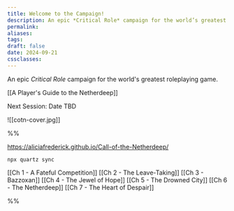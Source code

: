 ```yaml
---
title: Welcome to the Campaign!
description: An epic *Critical Role* campaign for the world’s greatest roleplaying game.
permalink: 
aliases: 
tags: 
draft: false
date: 2024-09-21
cssclasses:
---
```

An epic *Critical Role* campaign for the world's greatest roleplaying game.

[[A Player's Guide to the Netherdeep]] 

Next Session: Date TBD

![[cotn-cover.jpg]] 



%%

https://aliciafrederick.github.io/Call-of-the-Netherdeep/ 

`npx quartz sync`

[[Ch 1 - A Fateful Competition]] 
[[Ch 2 - The Leave-Taking]] 
[[Ch 3 - Bazzoxan]] 
[[Ch 4 - The Jewel of Hope]] 
[[Ch 5 - The Drowned City]] 
[[Ch 6 - The Netherdeep]] 
[[Ch 7 - The Heart of Despair]] 

%%